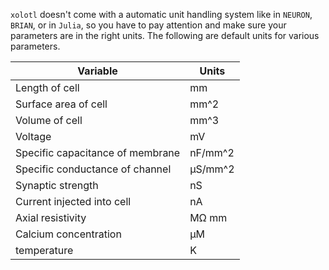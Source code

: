 

``xolotl`` doesn't come with a automatic unit handling system like in ``NEURON``, ``BRIAN``, or in ``Julia``, so you have to pay attention and make sure your parameters are in the right units. The following are default units for various parameters.


| Variable |                       Units |
| -----------------------| ------------|
| Length of cell                   | mm |
| Surface area of cell             | mm^2 |
| Volume of cell                   | mm^3 |
| Voltage                          | mV |
| Specific capacitance of membrane | nF/mm^2 |
| Specific conductance of channel  | μS/mm^2 |
| Synaptic strength                | nS |
| Current injected into cell       | nA |
| Axial resistivity                | MΩ mm |
| Calcium concentration            | μM |
| temperature                      | K |

